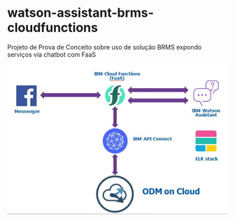 # watson-assistant-brms-cloudfunctions
Projeto de Prova de Conceito sobre uso de solução BRMS expondo serviços via chatbot com FaaS

![alt text](https://github.com/yanaisama/watson-assistant-brms-cloudfunctions/blob/master/topology.JPG)
